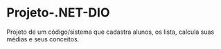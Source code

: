 # Projeto-.NET-DIO
Projeto de um código/sistema que cadastra alunos, os lista, calcula suas médias e seus conceitos.
